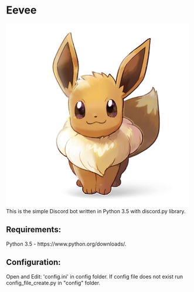 # Eevee
<img src="img/eevee.png" alt="Eevee" height="500" width="500">
This is the simple Discord bot written in Python 3.5 with discord.py library.

<h2>Requirements:</h2>
Python 3.5 - https://www.python.org/downloads/. <br/>

<h2>Configuration:</h2>
Open and Edit: 'config.ini' in config folder.
If config file does not exist run config_file_create.py in "config" folder. 

